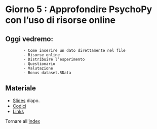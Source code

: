 # Giorno 5 : Approfondire PsychoPy con l’uso di risorse online

## Oggi vedremo:
			- Come inserire un dato direttamente nel file
			- Risorse online
			- Distribuire l’esperimento
			- Questionario
			- Valutazione
			- Bonus dataset.RData


## Materiale

- [Slides](https://docs.google.com/presentation/d/1t6aIbt2Zr2FkTwUNXh45odyE8RiJjLbgCp52ZEJ13yk/edit#slide=id.g1028bbd5426_0_10) diapo.
- [Codici](material/snippet.txt)
- [Links](links.md)

Tornare all'[index](index.md)
